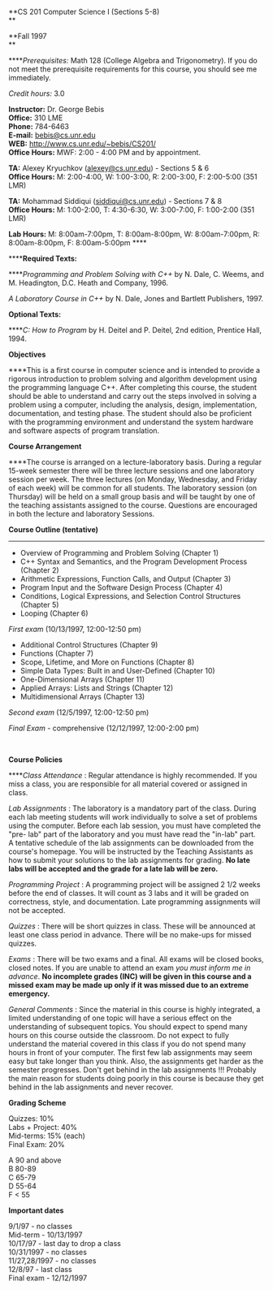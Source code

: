 **CS 201 Computer Science I (Sections 5-8)  
**

**Fall 1997  
**

****_Prerequisites:_ Math 128 (College Algebra and Trigonometry). If you do
not meet the prerequisite requirements for this course, you should see me
immediately.` `

_Credit hours:_ 3.0  

**Instructor:** Dr. George Bebis  
**Office:** 310 LME  
**Phone:** 784-6463  
**E-mail:** bebis@cs.unr.edu  
**WEB:** http://www.cs.unr.edu/~bebis/CS201/  
**Office Hours:** MWF: 2:00 - 4:00 PM and by appointment.` `

**TA:** Alexey Kryuchkov (alexey@cs.unr.edu) - Sections 5  & 6  
**Office Hours:** M: 2:00-4:00, W: 1:00-3:00, R: 2:00-3:00, F: 2:00-5:00 (351
LMR)

**TA:** Mohammad Siddiqui (siddiqui@cs.unr.edu) - Sections 7  & 8  
**Office Hours:** M: 1:00-2:00, T: 4:30-6:30, W: 3:00-7:00, F: 1:00-2:00 (351
LMR)

**Lab Hours:** M: 8:00am-7:00pm, T: 8:00am-8:00pm, W: 8:00am-7:00pm, R:
8:00am-8:00pm, F: 8:00am-5:00pm ****

******Required Texts:**

****_Programming and Problem Solving with C++_ by N. Dale, C. Weems, and M.
Headington, D.C. Heath and Company, 1996.` `

_A Laboratory Course in C++_ by N. Dale, Jones and Bartlett Publishers, 1997.`
`

**Optional Texts:**

****_C: How to Program_ by H. Deitel and P. Deitel, 2nd edition, Prentice
Hall, 1994.` `

**Objectives**

****This is a first course in computer science and is intended to provide a
rigorous introduction to problem solving and algorithm development using the
programming language C++. After completing this course, the student should be
able to understand and carry out the steps involved in solving a problem using
a computer, including the analysis, design, implementation, documentation, and
testing phase. The student should also be proficient with the programming
environment and understand the system hardware and software aspects of program
translation.

**Course Arrangement**

****The course is arranged on a lecture-laboratory basis. During a regular
15-week semester there will be three lecture sessions and one laboratory
session per week. The three lectures (on Monday, Wednesday, and Friday of each
week) will be common for all students. The laboratory session (on Thursday)
will be held on a small group basis and will be taught by one of the teaching
assistants assigned to the course. Questions are encouraged in both the
lecture and laboratory Sessions.

**Course Outline (tentative)**

****

  * Overview of Programming and Problem Solving (Chapter 1) 
  * C++ Syntax and Semantics, and the Program Development Process (Chapter 2) 
  * Arithmetic Expressions, Function Calls, and Output (Chapter 3) 
  * Program Input and the Software Design Process (Chapter 4) 
  * Conditions, Logical Expressions, and Selection Control Structures (Chapter 5) 
  * Looping (Chapter 6) 

_First exam_ (10/13/1997, 12:00-12:50 pm)

  * Additional Control Structures (Chapter 9) 
  * Functions (Chapter 7) 
  * Scope, Lifetime, and More on Functions (Chapter 8) 
  * Simple Data Types: Built in and User-Defined (Chapter 10) 
  * One-Dimensional Arrays (Chapter 11) 
  * Applied Arrays: Lists and Strings (Chapter 12) 
  * Multidimensional Arrays (Chapter 13) 

_Second exam_ (12/5/1997, 12:00-12:50 pm)

_Final Exam_ \- comprehensive (12/12/1997, 12:00-2:00 pm)

` ` ` ` ` `

**Course Policies**

****_Class Attendance_ : Regular attendance is highly recommended. If you miss
a class, you are responsible for all material covered or assigned in class.` `

_Lab Assignments_ : The laboratory is a mandatory part of the class. During
each lab meeting students will work individually to solve a set of problems
using the computer. Before each lab session, you must have completed the "pre-
lab" part of the laboratory and you must have read the "in-lab" part.` ` A
tentative schedule of the lab assignments can be downloaded from the course's
homepage. You will be instructed by the Teaching Assistants as how to submit
your solutions to the lab assignments for grading. **No late labs will be
accepted and the grade for a late lab will be zero.**

_Programming Project_ : A programming project will be assigned 2 1/2 weeks
before the end of classes. It will count as 3 labs and it will be graded on
correctness, style, and documentation. Late programming assignments will not
be accepted.` `

_Quizzes_ : There will be short quizzes in class. These will be announced at
least one class period in advance. There will be no make-ups for missed
quizzes.` `

_Exams_ : There will be two exams and a final. All exams will be closed books,
closed notes. If you are unable to attend an exam _you must inform me in
advance_. **No incomplete grades (INC) will be given in this course and a
missed exam may be made up only if it was missed due to an extreme
emergency.**

_General Comments_ : Since the material in this course is highly integrated, a
limited understanding of one topic will have a serious effect on the
understanding of subsequent topics. You should expect to spend many hours on
this course outside the classroom. Do not expect to fully understand the
material covered in this class if you do not spend many hours in front of your
computer. The first few lab assignments may seem easy but take longer than you
think. Also, the assignments get harder as the semester progresses. Don't get
behind in the lab assignments !!! Probably the main reason for students doing
poorly in this course is because they get behind in the lab assignments and
never recover.` `

**Grading Scheme**

Quizzes: 10%  
Labs + Project: 40%  
Mid-terms: 15% (each)  
Final Exam: 20%  

A 90 and above  
B 80-89  
C 65-79  
D 55-64  
F  < 55

**Important dates**

9/1/97 - no classes  
Mid-term - 10/13/1997  
10/17/97 - last day to drop a class  
10/31/1997 - no classes  
11/27,28/1997 - no classes  
12/8/97 - last class  
Final exam - 12/12/1997

